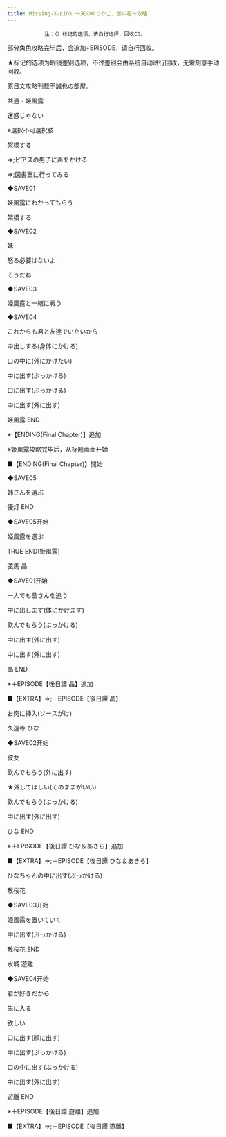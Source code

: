 ```yaml
---
title: Missing-X-Link ～天のゆりかご、伽の花～攻略
---
```


                注：（）标记的选项，请自行选择，回收CG。

部分角色攻略完毕后，会追加+EPISODE，请自行回收。

★标记的选项为眼镜差别选项，不过差别会由系统自动进行回收，无需刻意手动回收。

原日文攻略刊载于誠也の部屋。



共通・姫風露



迷惑じゃない

※選択不可選択肢

架橋する

⇒;ピアスの男子に声をかける

⇒;図書室に行ってみる

◆SAVE01

姫風露にわかってもらう

架橋する

◆SAVE02

妹

怒る必要はないよ

そうだね

◆SAVE03

姫風露と一緒に戦う

◆SAVE04

これからも君と友達でいたいから

中出しする(身体にかける)

口の中に(外にかけたい)

中に出す(ぶっかける)

口に出す(ぶっかける)

中に出す(外に出す)



姫風露 END

※【ENDING(Final Chapter)】追加



※姫風露攻略完毕后，从标题画面开始

■【ENDING(Final Chapter)】開始

◆SAVE05

姉さんを選ぶ



優灯 END



◆SAVE05开始

姫風露を選ぶ



TRUE END(姫風露)



弦馬 晶



◆SAVE01开始

一人でも晶さんを追う

中に出します(体にかけます)

飲んでもらう(ぶっかける)

中に出す(外に出す)

中に出す(外に出す)



晶 END



※＋EPISODE【後日譚 晶】追加

■【EXTRA】⇒;＋EPISODE【後日譚 晶】

お肉に挿入(ソースがけ)



久遠寺 ひな



◆SAVE02开始

彼女

飲んでもらう(外に出す)

★外してほしい(そのままがいい)

飲んでもらう(ぶっかける)

中に出す(外に出す)



ひな END



※＋EPISODE【後日譚 ひな＆あきら】追加

■【EXTRA】⇒;＋EPISODE【後日譚 ひな＆あきら】

ひなちゃんの中に出す(ぶっかける)



散桜花



◆SAVE03开始

姫風露を置いていく

中に出す(ぶっかける)



散桜花 END



水城 遊離



◆SAVE04开始

君が好きだから

先に入る

欲しい

口に出す(顔に出す)

中に出す(ぶっかける)

口の中に出す(ぶっかける)

中に出す(外に出す)



遊離 END

※＋EPISODE【後日譚 遊離】追加



■【EXTRA】⇒;＋EPISODE【後日譚 遊離】


              
